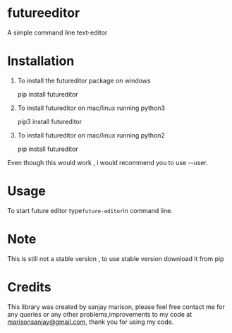 # futureeditor
A simple command line text-editor

# Installation
1) To install the futureditor package on windows  


    pip install futureditor

2) To install futureditor on mac/linux running python3   


    pip3 install futureditor

3) To install futureditor on mac/linux running python2  


    pip install futureditor

Even though this would work , i would recommend you to use --user.

# Usage

To start future editor type```future-editor```in command line.

# Note
This is still not a stable version , to use stable version download it from pip

# Credits
This library was created by sanjay marison, please feel free contact me for any queries or any other problems,improvements to my code at 
marisonsanjay@gmail.com, thank you for using my code.
